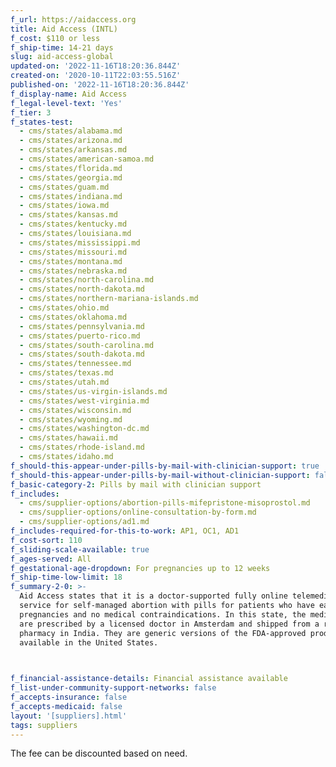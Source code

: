 ```yaml
---
f_url: https://aidaccess.org
title: Aid Access (INTL)
f_cost: $110 or less
f_ship-time: 14-21 days
slug: aid-access-global
updated-on: '2022-11-16T18:20:36.844Z'
created-on: '2020-10-11T22:03:55.516Z'
published-on: '2022-11-16T18:20:36.844Z'
f_display-name: Aid Access
f_legal-level-text: 'Yes'
f_tier: 3
f_states-test:
  - cms/states/alabama.md
  - cms/states/arizona.md
  - cms/states/arkansas.md
  - cms/states/american-samoa.md
  - cms/states/florida.md
  - cms/states/georgia.md
  - cms/states/guam.md
  - cms/states/indiana.md
  - cms/states/iowa.md
  - cms/states/kansas.md
  - cms/states/kentucky.md
  - cms/states/louisiana.md
  - cms/states/mississippi.md
  - cms/states/missouri.md
  - cms/states/montana.md
  - cms/states/nebraska.md
  - cms/states/north-carolina.md
  - cms/states/north-dakota.md
  - cms/states/northern-mariana-islands.md
  - cms/states/ohio.md
  - cms/states/oklahoma.md
  - cms/states/pennsylvania.md
  - cms/states/puerto-rico.md
  - cms/states/south-carolina.md
  - cms/states/south-dakota.md
  - cms/states/tennessee.md
  - cms/states/texas.md
  - cms/states/utah.md
  - cms/states/us-virgin-islands.md
  - cms/states/west-virginia.md
  - cms/states/wisconsin.md
  - cms/states/wyoming.md
  - cms/states/washington-dc.md
  - cms/states/hawaii.md
  - cms/states/rhode-island.md
  - cms/states/idaho.md
f_should-this-appear-under-pills-by-mail-with-clinician-support: true
f_should-this-appear-under-pills-by-mail-without-clinician-support: false
f_basic-category-2: Pills by mail with clinician support
f_includes:
  - cms/supplier-options/abortion-pills-mifepristone-misoprostol.md
  - cms/supplier-options/online-consultation-by-form.md
  - cms/supplier-options/ad1.md
f_includes-required-for-this-to-work: AP1, OC1, AD1
f_cost-sort: 110
f_sliding-scale-available: true
f_ages-served: All
f_gestational-age-dropdown: For pregnancies up to 12 weeks
f_ship-time-low-limit: 18
f_summary-2-0: >-
  Aid Access states that it is a doctor-supported fully online telemedicine
  service for self-managed abortion with pills for patients who have early
  pregnancies and no medical contraindications. In this state, the medications
  are prescribed by a licensed doctor in Amsterdam and shipped from a reputable
  pharmacy in India. They are generic versions of the FDA-approved products
  available in the United States.


  ‍
f_financial-assistance-details: Financial assistance available
f_list-under-community-support-networks: false
f_accepts-insurance: false
f_accepts-medicaid: false
layout: '[suppliers].html'
tags: suppliers
---
```


The fee can be discounted based on need.
